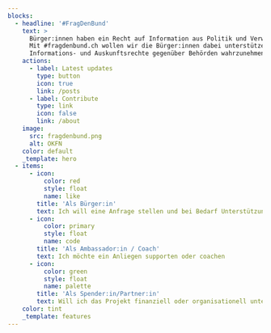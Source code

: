 ```yaml
---
blocks:
  - headline: '#FragDenBund'
    text: >
      Bürger:innen haben ein Recht auf Information aus Politik und Verwaltung.
      Mit #fragdenbund.ch wollen wir die Bürger:innen dabei unterstützen, ihre
      Informations- und Auskunftsrechte gegenüber Behörden wahrzunehmen.
    actions:
      - label: Latest updates
        type: button
        icon: true
        link: /posts
      - label: Contribute
        type: link
        icon: false
        link: /about
    image:
      src: fragdenbund.png
      alt: OKFN
    color: default
    _template: hero
  - items:
      - icon:
          color: red
          style: float
          name: like
        title: 'Als Bürger:in'
        text: Ich will eine Anfrage stellen und bei Bedarf Unterstützung bekommen
      - icon:
          color: primary
          style: float
          name: code
        title: 'Als Ambassador:in / Coach'
        text: Ich möchte ein Anliegen supporten oder coachen
      - icon:
          color: green
          style: float
          name: palette
        title: 'Als Spender:in/Partner:in'
        text: Will ich das Projekt finanziell oder organisationell unterstützen.
    color: tint
    _template: features
---
```


